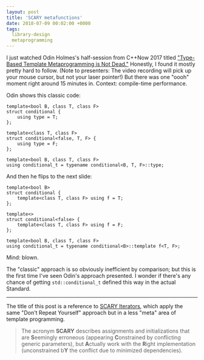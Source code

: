 ```yaml
---
layout: post
title: 'SCARY metafunctions'
date: 2018-07-09 00:02:00 +0000
tags:
  library-design
  metaprogramming
---
```


I just watched Odin Holmes's half-session from C++Now 2017 titled
["Type-Based Template Metaprogramming is Not Dead."](https://www.youtube.com/watch?v=EtU4RDCCsiU)
Honestly, I found it mostly pretty hard to follow. (Note to presenters: The video
recording will pick up your mouse cursor, but not your laser pointer!) But there
was one "oooh" moment right around 15 minutes in. Context: compile-time performance.

Odin shows this classic code:

    template<bool B, class T, class F>
    struct conditional {
        using type = T;
    };

    template<class T, class F>
    struct conditional<false, T, F> {
        using type = F;
    };

    template<bool B, class T, class F>
    using conditional_t = typename conditional<B, T, F>::type;

And then he flips to the next slide:

    template<bool B>
    struct conditional {
        template<class T, class F> using f = T;
    };

    template<>
    struct conditional<false> {
        template<class T, class F> using f = F;
    };

    template<bool B, class T, class F>
    using conditional_t = typename conditional<B>::template f<T, F>;

Mind: blown.

The "classic" approach is so obviously inefficient by comparison; but
this is the first time I've seen Odin's approach presented. I wonder if
there's any chance of getting `std::conditional_t` defined this way in
the actual Standard.

----

The title of this post is a reference to [SCARY Iterators](http://www.open-std.org/jtc1/sc22/WG21/docs/papers/2009/n2911.pdf),
which apply the same "Don't Repeat Yourself" approach but in a less "meta" area of template programming.

> The acronym <b>SCARY</b> describes assignments and initializations that are <b>S</b>eemingly erroneous
> (appearing <b>C</b>onstrained by conflicting generic parameters), but <b>A</b>ctually work with
> the <b>R</b>ight implementation (unconstrained b<b>Y</b> the conflict due to minimized dependencies).
